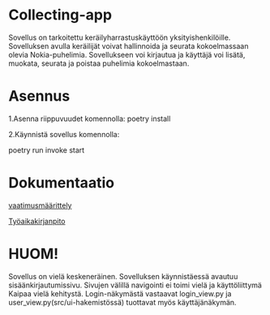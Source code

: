 # Collecting-app

Sovellus on tarkoitettu keräilyharrastuskäyttöön yksityishenkilöille. 
Sovelluksen avulla keräilijät voivat hallinnoida ja seurata kokoelmassaan olevia Nokia-puhelimia. 
Sovellukseen voi kirjautua ja käyttäjä voi lisätä, muokata, seurata ja poistaa puhelimia kokoelmastaan.


# Asennus
1.Asenna riippuvuudet komennolla:
poetry install


2.Käynnistä sovellus komennolla:

poetry run invoke start



# Dokumentaatio
[vaatimusmäärittely](Collecting-app/Dokumentaatio/vaatimusmaarittely.md)

[Työaikakirjanpito](Collecting-app/Dokumentaatio/tuntikirjanpito.md)

# HUOM!
Sovellus on vielä keskeneräinen. Sovelluksen käynnistäessä avautuu sisäänkirjautumissivu. 
Sivujen välillä navigointi ei toimi vielä ja käyttöliittymä Kaipaa vielä kehitystä. 
Login-näkymästä vastaavat login_view.py ja user_view.py(src/ui-hakemistössä) tuottavat myös käyttäjänäkymän.
